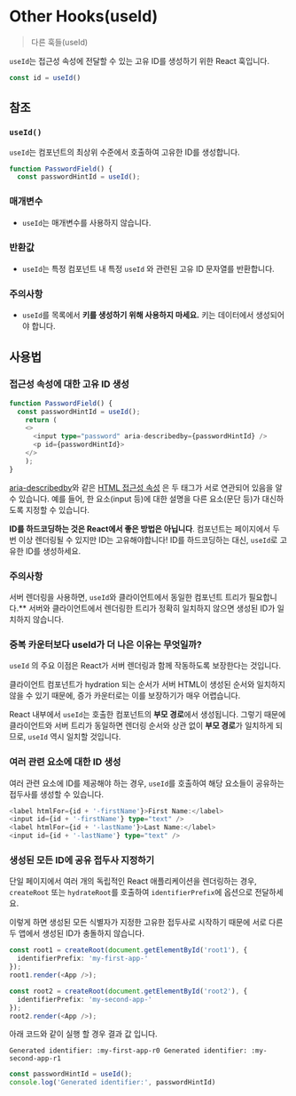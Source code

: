 # Other Hooks(useId)

> 다른 훅들(useId)

`useId`는 접근성 속성에 전달할 수 있는 고유 ID를 생성하기 위한 React 훅입니다.

```typescript
const id = useId()
```

## 참조

### `useId()`

`useId`는 컴포넌트의 최상위 수준에서 호출하여 고유한 ID를 생성합니다.

```typescript
function PasswordField() {
  const passwordHintId = useId();
```

### 매개변수

- `useId`는 매개변수를 사용하지 않습니다.

### 반환값

- `useId`는 특정 컴포넌트 내 특정 `useId` 와 관련된 고유 ID 문자열를 반환합니다.

### 주의사항

- `useId`를 목록에서 **키를 생성하기 위해 사용하지 마세요.** 키는 데이터에서 생성되어야 합니다.

## 사용법

### **접근성 속성에 대한 고유 ID 생성**

```typescript
function PasswordField() {
  const passwordHintId = useId();
	return (
	<>
	  <input type="password" aria-describedby={passwordHintId} />
	  <p id={passwordHintId}>
	</>
	);
}
```

[aria-describedby](https://developer.mozilla.org/en-US/docs/Web/Accessibility/ARIA/Attributes/aria-describedby)와 같은 [HTML 접근성 속성](https://developer.mozilla.org/ko/docs/Web/Accessibility/ARIA) 은 두 태그가 서로 연관되어 있음을 알 수 있습니다. 예를 들어, 한 요소(input 등)에 대한 설명을 다른 요소(문단 등)가 대신하도록 지정할 수 있습니다.

**ID를 하드코딩하는 것은 React에서 좋은 방법은 아닙니다**. 컴포넌트는 페이지에서 두 번 이상 렌더링될 수 있지만 ID는 고유해야합니다! ID를 하드코딩하는 대신, `useId`로 고유한 ID를 생성하세요.

### 주의사항

서버 렌더링을 사용하면, `useId`와 클라이언트에서 동일한 컴포넌트 트리가 필요합니다.** 서버와 클라이언트에서 렌더링한 트리가 정확히 일치하지 않으면 생성된 ID가 일치하지 않습니다.

### **중복 카운터보다 useId가 더 나은 이유는 무엇일까?**

`useId` 의 주요 이점은 React가 서버 렌더링과 함께 작동하도록 보장한다는 것입니다.

클라이언트 컴포넌트가 hydration 되는 순서가 서버 HTML이 생성된 순서와 일치하지 않을 수 있기 때문에, 증가 카운터로는 이를 보장하기가 매우 어렵습니다.

React 내부에서 `useId`는 호출한 컴포넌트의 **부모 경로**에서 생성됩니다. 그렇기 때문에 클라이언트와 서버 트리가 동일하면 렌더링 순서와 상관 없이 **부모 경로**가 일치하게 되므로, `useId` 역시 일치할 것입니다.

### **여러 관련 요소에 대한 ID 생성**

여러 관련 요소에 ID를 제공해야 하는 경우, `useId`를 호출하여 해당 요소들이 공유하는 접두사를 생성할 수 있습니다.

```typescript
<label htmlFor={id + '-firstName'}>First Name:</label>
<input id={id + '-firstName'} type="text" />
<label htmlFor={id + '-lastName'}>Last Name:</label>
<input id={id + '-lastName'} type="text" />
```

### **생성된 모든 ID에 공유 접두사 지정하기**

단일 페이지에서 여러 개의 독립적인 React 애플리케이션을 렌더링하는 경우,  `createRoot` 또는 `hydrateRoot`를 호출하여 `identifierPrefix`에 옵션으로 전달하세요.

이렇게 하면 생성된 모든 식별자가 지정한 고유한 접두사로 시작하기 때문에 서로 다른 두 앱에서 생성된 ID가 충돌하지 않습니다.

```typescript
const root1 = createRoot(document.getElementById('root1'), {
  identifierPrefix: 'my-first-app-'
});
root1.render(<App />);

const root2 = createRoot(document.getElementById('root2'), {
  identifierPrefix: 'my-second-app-'
});
root2.render(<App />);
```

아래 코드와 같이 실행 할 경우 결과 값 입니다.

`Generated identifier: :my-first-app-r0
Generated identifier: :my-second-app-r1`

```typescript
const passwordHintId = useId();
console.log('Generated identifier:', passwordHintId)
```
